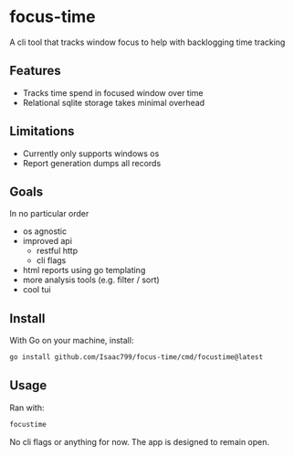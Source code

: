 # focus-time

A cli tool that tracks window focus to help with backlogging time tracking

## Features

- Tracks time spend in focused window over time
- Relational sqlite storage takes minimal overhead

## Limitations

- Currently only supports windows os
- Report generation dumps all records

## Goals

In no particular order

- os agnostic
- improved api
  - restful http
  - cli flags
- html reports using go templating
- more analysis tools (e.g. filter / sort)
- cool tui

## Install

With Go on your machine, install:

```bash
go install github.com/Isaac799/focus-time/cmd/focustime@latest
```

## Usage 

Ran with:

```bash
focustime
```

No cli flags or anything for now. The app is designed to remain open.